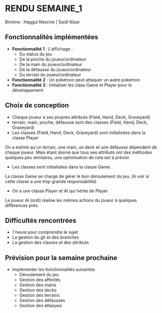 # RENDU SEMAINE_1

Binôme : Haggui Nesrine | Saidi Nizar

## Fonctionnalités implémentées

- **Fonctionnalité 1** : L'affichage :
  - Du status du jeu
  - De la pioche du joueur/ordinateur
  - De la main du joueur/ordinateur
  - De la défausse du joueur/ordinateur
  - Du terrain du joueur/ordinateur
- **Fonctionnalité 2** : Un pokémon peut attaquer un autre pokémon
- **Fonctionnalité 3** : Initialiser les class Game et Player pour le développement

## Choix de conception

- Chaque joueur à ses propres attributs (Field, Hand, Deck, Graveyard)
- terrain, main, pioche, défausse sont des classes (Field, Hand, Deck, Graveyard)
- Les classes (Field, Hand, Deck, Graveyard) sont initialisées dans la classe Player

On a estimé qu'un terrain, une main, un deck et une défausse dépendent de chaque joueur.
Mais étant donné que tous ses attributs ont des méthodes quelques peu similaires, une optimisation de cela est à prévoir.

- Les classes sont initialisées dans la classe Game.

La classe Game se charge de gérer le bon déroulement du jeu. (A voir si cette classe a une trop grande responsabilité)

- On a une classe Player et AI qui hérite de Player

Le joueur AI (ordi) réalise les mêmes actions du joueur à quelques différences près.

## Difficultés rencontrées

- 1 heure pour comprendre le sujet
- La gestion du git et des branches
- La gestion des classes et des attributs 

## Prévision pour la semaine prochaine

- Implémenter les fonctionnalités suivantes
  - Déroulement du jeu
  - Gestion des affinités
  - Gestion des mains
  - Gestion des decks
  - Gestion des terrains
  - Gestion des défausses
  - Gestion des attaques
